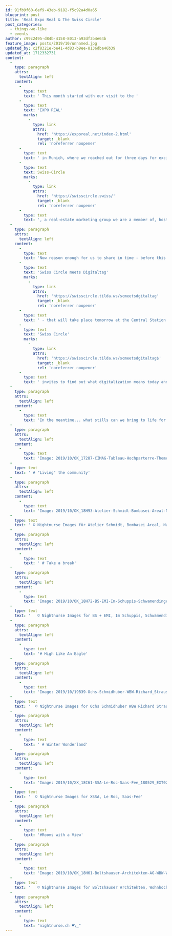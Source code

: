 ```yaml
---
id: 91fb9f60-6ef9-43eb-9182-f5c92a4d0a65
blueprint: post
title: 'Real Expo Real & The Swiss Circle'
post_categories:
  - things-we-like
  - events
author: c99c2495-d84b-4158-8013-a93df3b4e64b
feature_image: posts/2019/10/unnamed.jpg
updated_by: c2f8321e-be41-4d83-b9ee-8136dba46b39
updated_at: 1712332731
content:
  -
    type: paragraph
    attrs:
      textAlign: left
    content:
      -
        type: text
        text: ' This month started with our visit to the '
      -
        type: text
        text: 'EXPO REAL'
        marks:
          -
            type: link
            attrs:
              href: 'https://exporeal.net/index-2.html'
              target: _blank
              rel: 'noreferrer noopener'
      -
        type: text
        text: ' in Munich, where we reached out for three days for exciting new input. The event is a Real-Estate Trade Show for the German and larger Central European region with a pretty good Swiss attendance and the '
      -
        type: text
        text: Swiss-Circle
        marks:
          -
            type: link
            attrs:
              href: 'https://swisscircle.swiss/'
              target: _blank
              rel: 'noreferrer noopener'
      -
        type: text
        text: ', a real-estate marketing group we are a member of, hosted a stall.'
  -
    type: paragraph
    attrs:
      textAlign: left
    content:
      -
        type: text
        text: 'Now reason enough for us to share in time - before this month ends - the  '
      -
        type: text
        text: 'Swiss Circle meets Digitaltag'
        marks:
          -
            type: link
            attrs:
              href: 'https://swisscircle.tilda.ws/scmeetsdgitaltag'
              target: _blank
              rel: 'noreferrer noopener'
      -
        type: text
        text: ' - that will take place tomorrow at the Central Station in Zurich. The '
      -
        type: text
        text: 'Swiss Circle'
        marks:
          -
            type: link
            attrs:
              href: 'https://swisscircle.tilda.ws/scmeetsdgitaltag$'
              target: _blank
              rel: 'noreferrer noopener'
      -
        type: text
        text: ' invites to find out what digitalization means today and in the future.  The participation is free of charge.'
  -
    type: paragraph
    attrs:
      textAlign: left
    content:
      -
        type: text
        text: 'In the meantime... what stills can we bring to life for you?'
  -
    type: paragraph
    attrs:
      textAlign: left
    content:
      -
        type: text
        text: 'Image: 2019/10/OK_17287-CIMAG-Tableau-Hochparterre-Themenheft-Maettivor-170714-1024x742.jpg'
  -
    type: text
    text: ' # "Living" the community'
  -
    type: paragraph
    attrs:
      textAlign: left
    content:
      -
        type: text
        text: 'Image: 2019/10/OK_18H93-Atelier-Schmidt-Bombasei-Areal-Nanikon-Aussen-181214-1024x654.jpg'
  -
    type: text
    text: ' © Nightnurse Images für Atelier Schmidt, Bombasei Areal, Nanikon'
  -
    type: paragraph
    attrs:
      textAlign: left
    content:
      -
        type: text
        text: ' # Take a break'
  -
    type: paragraph
    attrs:
      textAlign: left
    content:
      -
        type: text
        text: 'Image: 2019/10/OK_18H72-BS-EMI-Im-Schuppis-Schwamendingen-INNEN-181019-1024x683.jpg'
  -
    type: text
    text: '   © Nightnurse Images for BS + EMI, Im Schuppis, Schwamendingen'
  -
    type: paragraph
    attrs:
      textAlign: left
    content:
      -
        type: text
        text: '# High Like An Eagle'
  -
    type: paragraph
    attrs:
      textAlign: left
    content:
      -
        type: text
        text: 'Image: 2019/10/19B39-Ochs-Schmidhuber-WBW-Richard_Strauss-München-EXT2-190308-796x1024.jpg'
  -
    type: text
    text: '  © Nightnurse Images for Ochs Schmidhuber WBW Richard Strauss, München'
  -
    type: paragraph
    attrs:
      textAlign: left
    content:
      -
        type: text
        text: ' # Winter Wonderland'
  -
    type: paragraph
    attrs:
      textAlign: left
    content:
      -
        type: text
        text: 'Image: 2019/10/XX_18C61-SSA-Le-Roc-Saas-Fee_180529_EXT02-1-1024x683.jpg'
  -
    type: text
    text: '  © Nightnurse Images for XSSA, Le Roc, Saas-Fee'
  -
    type: paragraph
    attrs:
      textAlign: left
    content:
      -
        type: text
        text: '#Rooms with a View'
  -
    type: paragraph
    attrs:
      textAlign: left
    content:
      -
        type: text
        text: 'Image: 2019/10/OK_18H61-Boltshauser-Architekten-AG-WBW-Wohnhochhaus-Projekt-Pi-Zug_Aerial_190124-1024x957.jpg'
  -
    type: text
    text: '   © Nightnurse Images for Boltshauser Architekten, Wohnhochhaus Projekt Pi, Zug'
  -
    type: paragraph
    attrs:
      textAlign: left
    content:
      -
        type: text
        text: "nightnurse.ch ♥︎\_"
---
```

